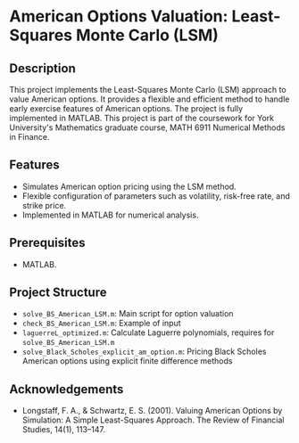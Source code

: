 # American Options Valuation: Least-Squares Monte Carlo (LSM)

## Description
This project implements the Least-Squares Monte Carlo (LSM) approach to value American options. It provides a flexible and efficient method to handle early exercise features of American options. The project is fully implemented in MATLAB. This project is part of the coursework for York University's Mathematics graduate course, MATH 6911 Numerical Methods in Finance.

## Features
- Simulates American option pricing using the LSM method.
- Flexible configuration of parameters such as volatility, risk-free rate, and strike price.
- Implemented in MATLAB for numerical analysis.

## Prerequisites
- MATLAB.

## Project Structure
- `solve_BS_American_LSM.m`: Main script for option valuation
- `check_BS_American_LSM.m`: Example of input 
- `laguerreL_optimized.m`: Calculate Laguerre polynomials, requires for `solve_BS_American_LSM.m`
- `solve_Black_Scholes_explicit_am_option.m`: Pricing Black Scholes American options using explicit finite difference methods

## Acknowledgements
- Longstaff, F. A., & Schwartz, E. S. (2001). Valuing American Options by Simulation: A Simple Least-Squares Approach. The Review of Financial Studies, 14(1), 113–147.
